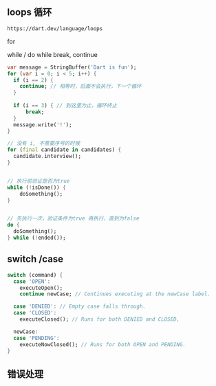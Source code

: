 ## loops 循环
`https://dart.dev/language/loops`

for

while / do while
break, continue

```dart
var message = StringBuffer('Dart is fun');
for (var i = 0; i < 5; i++) {
  if (i == 2) {
    continue; // 相等时，后面不会执行，下一个循环
  }
  
  if (i == 3) { // 到这里为止，循环终止
      break;
  }
  message.write('!');
}

// 没有 i, 不需要序号的时候
for (final candidate in candidates) {
  candidate.interview();
}


// 执行前验证是否为true
while (!isDone()) {
    doSomething();
}


// 先执行一次，验证条件为true 再执行，直到为false
do {
  doSomething();
} while (!ended());

```

## switch /case

```dart
switch (command) {
  case 'OPEN':
    executeOpen();
    continue newCase; // Continues executing at the newCase label.

  case 'DENIED': // Empty case falls through.
  case 'CLOSED':
    executeClosed(); // Runs for both DENIED and CLOSED,

  newCase:
  case 'PENDING':
    executeNowClosed(); // Runs for both OPEN and PENDING.
}
```

## 错误处理


